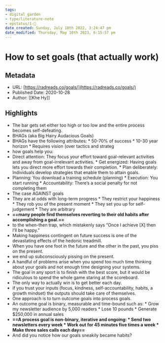 ```yaml
---
tags: 
- digital_garden
- type/literature-note
- epstatus/1-🌱
date_created: Sunday, July 10th 2022, 3:24:47 pm
date_modified: Thursday, May 18th 2023, 6:15:57 pm
---
```

# How to set goals (that actually work)

## Metadata
* URL: [https://radreads.co/goals/](https://radreads.co/goals/)
* Published Date: 2020-10-28
* Author: [[Khe Hy]]

## Highlights
* The bar gets set either too high or too low and the entire process becomes self-defeating.
* BHAGs (aka Big Hairy Audacious Goals)
* BHAGs have the following attributes: * 50-70% of success * 10-30 year horizon * Requires vision (over tactics and strateg
* how goals help you:
* Direct attention: They focus your effort toward goal-relevant activities and away from goal-irrelevant activities. * Get energized: Having goals lets you direct more effort towards their completion. * Plan deliberately: Individuals develop strategies that enable them to attain goals.
* Planning: You download a training schedule (planning) * Execution: You start running * Accountability: There’s a social penalty for not completing them
* The case AGAINST goals
* They are at odds with long-term progress * They restrict your happiness * They rob you of the present moment * They set you up for self-judgement * They are arbitrary
* **==many people find themselves reverting to their old habits after accomplishing a goal.==**
* to the when-then trap, which mistakenly says “Once I achieve [X] then I’ll be happy.”
* Making happiness contingent on future success is one of the devastating effects of the hedonic treadmill.
* When you have one foot in the future and the other in the past, you piss on the present.
* we end up subconsciously pissing on the present.
* A handful of problems arise when you spend too much time thinking about your goals and not enough time designing your systems.
* The goal in any sport is to finish with the best score, but it would be ridiculous to spend the whole game staring at the scoreboard.
* The only way to actually win is to get better each day.
* if you trust your inputs (focus, kindness, self-accountability, habits, a growth mindset) the outputs should take care of themselves.
* One approach is to turn outcome goals into process goals.
* An outcome goal is binary, measurable and time-bound such as: * Grow my newsletter audience by 5,000 readers * Lose 10 pounds * Generate $250,000 in annual sales
* **==A process goal is non-binary, iterative and ongoing: * Send two newsletters every week * Work out for 45 minutes five times a week * Make three sales calls each day==**
* And did you notice how our goals sneakily became habits?